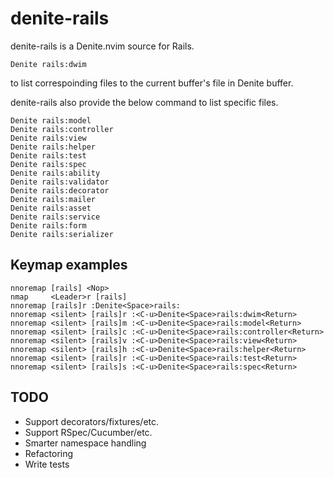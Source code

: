 # denite-rails

denite-rails is a Denite.nvim source for Rails.

```
Denite rails:dwim
```

to list correspoinding files to the current buffer's file in Denite buffer.

denite-rails also provide the below command to list specific files.


```
Denite rails:model
Denite rails:controller
Denite rails:view
Denite rails:helper
Denite rails:test
Denite rails:spec
Denite rails:ability
Denite rails:validator
Denite rails:decorator
Denite rails:mailer
Denite rails:asset
Denite rails:service
Denite rails:form
Denite rails:serializer
```

## Keymap examples

```vim
nnoremap [rails] <Nop>
nmap     <Leader>r [rails]
nnoremap [rails]r :Denite<Space>rails:
nnoremap <silent> [rails]r :<C-u>Denite<Space>rails:dwim<Return>
nnoremap <silent> [rails]m :<C-u>Denite<Space>rails:model<Return>
nnoremap <silent> [rails]c :<C-u>Denite<Space>rails:controller<Return>
nnoremap <silent> [rails]v :<C-u>Denite<Space>rails:view<Return>
nnoremap <silent> [rails]h :<C-u>Denite<Space>rails:helper<Return>
nnoremap <silent> [rails]r :<C-u>Denite<Space>rails:test<Return>
nnoremap <silent> [rails]s :<C-u>Denite<Space>rails:spec<Return>
```

## TODO

- Support decorators/fixtures/etc.
- Support RSpec/Cucumber/etc.
- Smarter namespace handling
- Refactoring
- Write tests
